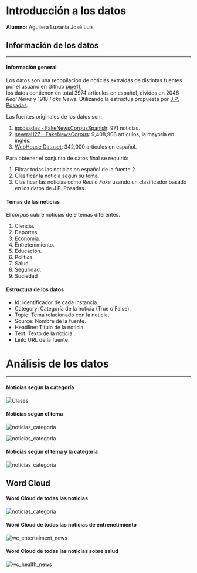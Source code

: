 # Introducción a los datos

**Alumno:** Aguilera Luzania José Luis

## Información de los datos
---

#### Información general

Los datos son una recopilación de noticias extraidas de distintas fuentes por el usuario en Github [pipe11](https://github.com/pipe11/TFM_fake_news_detector),   
los datos contienen en total 3974 articulos en español, dividos en 2046 *Real News* y 1918 *Fake News*. Utilizando la estructua propuesta por [J.P. Posadas](https://github.com/jpposadas/FakeNewsCorpusSpanish).  
  
Las fuentes originales de los datos son:  
1. [jpposadas - FakeNewsCorpusSpanish](https://github.com/jpposadas/FakeNewsCorpusSpanish): 971 noticias.  
2. [several127 - FakeNewsCorpus](https://github.com/several27/FakeNewsCorpus): 9,408,908 articulos, la mayoría en inglés.  
3. [WebHouse Dataset](https://webz.io/free-datasets/spanish-news-articles/): 342,000 articulos en español.  
  
Para obtener el conjunto de datos final se requirió:  
1. Filtrar todas las noticias en español de la fuente 2.  
2. Clasificar la noticia según su tema.  
3. Clasificar las noticias como *Real* o *Fake* usando un clasificador basado en los datos de J.P. Posadas.

#### Temas de las noticias

El *corpus* cubre noticias de 9 temas diferentes.  

1. Ciencia.  
2. Deportes.  
3. Economía.  
4. Entretenimiento.  
5. Educación.  
6. Política.  
7. Salud.  
8. Seguridad.  
9. Sociedad

#### Estructura de los datos

- Id: Identificador de cada instancia.  
- Category: Categoría de la noticia (True o False).  
- Topic: Tema relacionado con la noticia.  
- Source: Nombre de la fuente.  
- Headline: Titulo de la noticia.  
- Text: Texto de la noticia    .  
- Link: URL de la fuente.

# Análisis de los datos
---

#### Noticias según la categoría

![Clases](plt_news_count.png)

#### Noticias según el tema


![noticias_categoria](Plots/plt_news_topic.png)

![noticias_categoria](Plots/table_news_topic.png)

#### Noticias según el tema y la categoría

![noticias_categoria](Plots/plt_category_topic.png)

## Word Cloud

#### Word Cloud de todas las noticias
![noticias_categoria](Plots/wc_news_all.png)

#### Word Cloud de todas las noticias de entrenetimiento

![wc_entertaiment_news](Plots/wc_news_entertaiment_all.png)

#### Word Cloud de todas las noticias sobre salud

![wc_health_news](Plots/wc_news_health_all.png)



